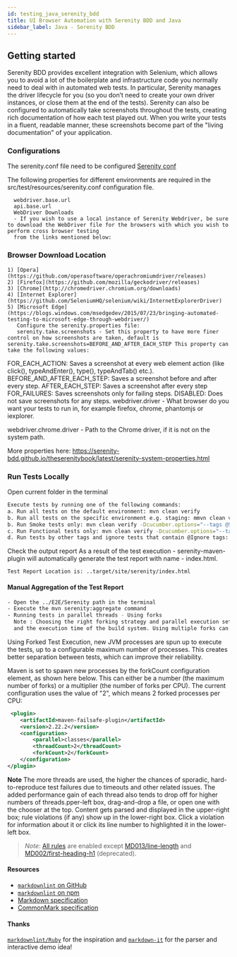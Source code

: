 ```yaml
---
id: testing_java_serenity_bdd
title: UI Browser Automation with Serenity BDD and Java
sidebar_label: Java - Serenity BDD
---
```


## Getting started

Serenity BDD provides excellent integration with Selenium, which allows you to avoid a lot of the boilerplate and infrastructure code you normally need to deal with in automated web tests.
In particular, Serenity manages the driver lifecycle for you (so you don’t need to create your own driver instances, or close them at the end of the tests).
Serenity can also be configured to automatically take screenshots throughout the tests, creating rich documentation of how each test played out.
When you write your tests in a fluent, readable manner, these screenshots become part of the "living documentation" of your application.

### Configurations

The serenity.conf file need to be configured [Serenity conf](https://github.com/amido/stacks-webapp-template/blob/master/packages/scaffolding-cli/templates/test/xxAMIDOxx.xxSTACKSxx.E2E.Serenity/src/test/resources/serenity.conf)

The following properties for different environments are required in the src/test/resources/serenity.conf configuration file.

 ```text
   webdriver.base.url
   api.base.url
   WebDriver Downloads
   - If you wish to use a local instance of Serenity Webdriver, be sure to download the WebDriver file for the browsers with which you wish to perform cross browser testing
   from the links mentioned below:
```

### Browser Download Location

```text
1) [Opera](https://github.com/operasoftware/operachromiumdriver/releases)
2) [Firefox](https://github.com/mozilla/geckodriver/releases)
3) [Chrome](http://chromedriver.chromium.org/downloads)
4) [Internet Explorer](https://github.com/SeleniumHQ/selenium/wiki/InternetExplorerDriver)
5) [Microsoft Edge](https://blogs.windows.com/msedgedev/2015/07/23/bringing-automated-testing-to-microsoft-edge-through-webdriver/)
   Configure the serenity.properties file:
   serenity.take.screenshots - Set this property to have more finer control on how screenshots are taken, default is serenity.take.screenshots=BEFORE_AND_AFTER_EACH_STEP This property can take the following values:
```

FOR_EACH_ACTION: Saves a screenshot at every web element action (like click(), typeAndEnter(), type(), typeAndTab() etc.).
BEFORE_AND_AFTER_EACH_STEP: Saves a screenshot before and after every step.
AFTER_EACH_STEP: Saves a screenshot after every step
FOR_FAILURES: Saves screenshots only for failing steps.
DISABLED: Does not save screenshots for any steps.
webdriver.driver - What browser do you want your tests to run in, for example firefox, chrome, phantomjs or iexplorer.

webdriver.chrome.driver - Path to the Chrome driver, if it is not on the system path.

More properties here: <https://serenity-bdd.github.io/theserenitybook/latest/serenity-system-properties.html>

### Run Tests Locally

Open current folder in the terminal

```bash
Execute tests by running one of the following commands:
a. Run all tests on the default environment: mvn clean verify
b. Run all tests on the specific environment e.g. staging: mmvn clean verify -Denvironment=staging
b. Run Smoke tests only: mvn clean verify -Dcucumber.options="--tags @Smoke"
c. Run Functional tests only: mvn clean verify -Dcucumber.options="--tags @Functional"
d. Run tests by other tags and ignore tests that contain @Ignore tags: mvn clean verify verify -Dcucumber.options="--tags ~@Ignore --tags @YourTag"
```

Check the output report
As a result of the test execution - serenity-maven-plugin will automatically generate the test report with name - index.html.

```text
Test Report Location is: ..target/site/serenity/index.html
```

#### Manual Aggregation of the Test Report

```bash
- Open the ../E2E/Serenity path in the terminal
- Execute the mvn serenity:aggregate command
- Running tests in parallel threads - Using forks
  Note : Choosing the right forking strategy and parallel execution settings can have a substantial impact on the memory requirements
  and the execution time of the build system. Using multiple forks can be a good alternative to running all tests in a single JVM, and can reduce the risk of certain types of errors.
```

Using Forked Test Execution, new JVM processes are spun up to execute the tests, up to a configurable maximum number of processes.
This creates better separation between tests, which can improve their reliability.

Maven is set to spawn new processes by the forkCount configuration element, as shown here below.
This can either be a number (the maximum number of forks) or a multiplier (the number of forks per CPU). The current configuration uses the value of "2", which means 2 forked processes per CPU:

```xml
 <plugin>
    <artifactId>maven-failsafe-plugin</artifactId>
    <version>2.22.2</version>
    <configuration>
        <parallel>classes</parallel>
        <threadCount>2</threadCount>
        <forkCount>2</forkCount>
    </configuration>
</plugin>
```

**Note**
The more threads are used, the higher the chances of sporadic, hard-to-reproduce test failures due to timeouts and other related issues. The added performance gain of each thread also tends to drop off for higher numbers of threads.pper-left box, drag-and-drop a file, or open one with the chooser at the top.
Content gets parsed and displayed in the upper-right box; rule violations (if any) show up in the lower-right box.
Click a violation for information about it or click its line number to highlighted it in the lower-left box.

> *Note*: [All rules](https://github.com/DavidAnson/markdownlint/blob/master/doc/Rules.md) are enabled except [MD013/line-length](https://github.com/DavidAnson/markdownlint/blob/master/doc/Rules.md#md013) and [MD002/first-heading-h1](https://github.com/DavidAnson/markdownlint/blob/master/doc/Rules.md#md002) (deprecated).

#### Resources

* [`markdownlint` on GitHub](https://github.com/DavidAnson/markdownlint)
* [`markdownlint` on npm](https://www.npmjs.com/package/markdownlint)
* [Markdown specification](https://daringfireball.net/projects/markdown/)
* [CommonMark specification](https://commonmark.org/)

#### Thanks

[`markdownlint/Ruby`](https://github.com/markdownlint/markdownlint) for the inspiration and [`markdown-it`](https://github.com/markdown-it/markdown-it) for the parser and interactive demo idea!
